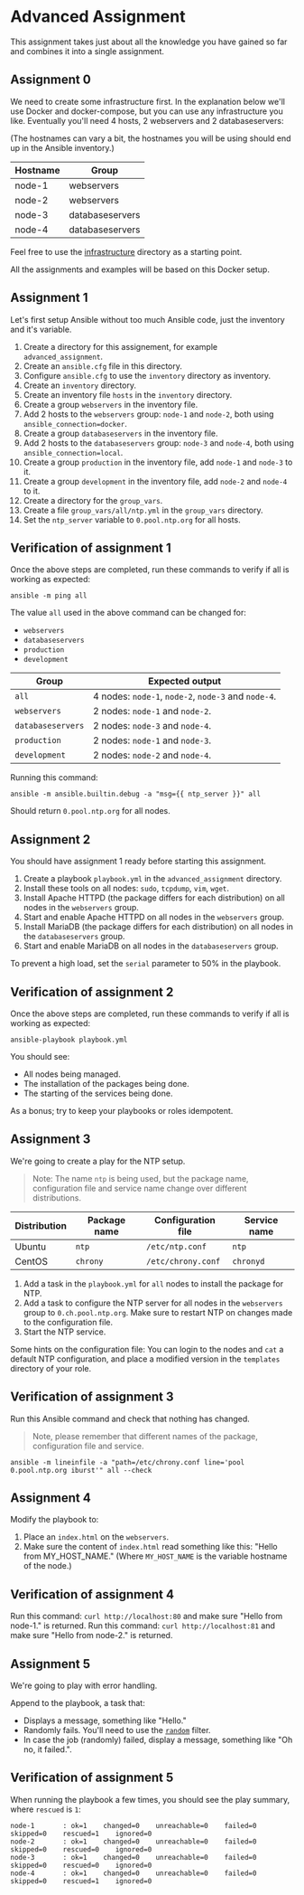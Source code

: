 # Advanced Assignment

This assignment takes just about all the knowledge you have gained so far and combines it into a single assignment.

## Assignment 0

We need to create some infrastructure first. In the explanation below we'll use Docker and docker-compose, but you can use any infrastructure you like. Eventually you'll need 4 hosts, 2 webservers and 2 databaseservers:

(The hostnames can vary a bit, the hostnames you will be using should end up in the Ansible inventory.)

| Hostname | Group           |
| -------- | --------------- |
| node-1   | webservers      |
| node-2   | webservers      |
| node-3   | databaseservers |
| node-4   | databaseservers |

Feel free to use the [infrastructure](infratructure) directory as a starting point.

All the assignments and examples will be based on this Docker setup.

## Assignment 1

Let's first setup Ansible without too much Ansible code, just the inventory and it's variable.

1. Create a directory for this assignement, for example `advanced_assignment`.
2. Create an `ansible.cfg` file in this directory.
3. Configure `ansible.cfg` to use the `inventory` directory as inventory.
4. Create an `inventory` directory.
5. Create an inventory file `hosts` in the `inventory` directory.
6. Create a group `webservers` in the inventory file.
7. Add 2 hosts to the `webservers` group: `node-1` and `node-2`, both using `ansible_connection=docker`.
8. Create a group `databaseservers` in the inventory file.
9. Add 2 hosts to the `databaseservers` group: `node-3` and `node-4`, both using `ansible_connection=local`.
10. Create a group `production` in the inventory file, add `node-1` and `node-3` to it.
11. Create a group `development` in the inventory file, add `node-2` and `node-4` to it.
12. Create a directory for the `group_vars`.
13. Create a file `group_vars/all/ntp.yml` in the `group_vars` directory.
14. Set the `ntp_server` variable to `0.pool.ntp.org` for all hosts.

## Verification of assignment 1

Once the above steps are completed, run these commands to verify if all is working as expected:

```shell
ansible -m ping all
```

The value `all` used in the above command can be changed for:

- `webservers`
- `databaseservers`
- `production`
- `development`

| Group             | Expected output                                     |
| ----------------- | --------------------------------------------------- |
| `all`             | 4 nodes: `node-1`, `node-2`, `node-3` and `node-4`. |
| `webservers`      | 2 nodes: `node-1` and `node-2`.                     |
| `databaseservers` | 2 nodes: `node-3` and `node-4`.                     |
| `production`      | 2 nodes: `node-1` and `node-3`.                     |
| `development`     | 2 nodes: `node-2` and `node-4`.                     |

Running this command:

```shell
ansible -m ansible.builtin.debug -a "msg={{ ntp_server }}" all
```

Should return `0.pool.ntp.org` for all nodes.

## Assignment 2

You should have assignment 1 ready before starting this assignment.

1. Create a playbook `playbook.yml` in the `advanced_assignment` directory.
2. Install these tools on all nodes: `sudo`, `tcpdump`, `vim`, `wget`.
3. Install Apache HTTPD (the package differs for each distribution) on all nodes in the `webservers` group.
4. Start and enable Apache HTTPD on all nodes in the `webservers` group.
5. Install MariaDB (the package differs for each distribution) on all nodes in the `databaseservers` group.
6. Start and enable MariaDB on all nodes in the `databaseservers` group.

To prevent a high load, set the `serial` parameter to 50% in the playbook.

## Verification of assignment 2

Once the above steps are completed, run these commands to verify if all is working as expected:

```shell
ansible-playbook playbook.yml
```

You should see:

- All nodes being managed.
- The installation of the packages being done.
- The starting of the services being done.

As a bonus; try to keep your playbooks or roles idempotent.

## Assignment 3

We're going to create a play for the NTP setup.

> Note: The name `ntp` is being used, but the package name, configuration file and service name change over different distributions.

| Distribution | Package name | Configuration file | Service name |
| ------------ | ------------ | ------------------ | ------------ |
| Ubuntu       | `ntp`        | `/etc/ntp.conf`    | `ntp`        |
| CentOS       | `chrony`     | `/etc/chrony.conf` | `chronyd`    |

1. Add a task in the `playbook.yml` for `all` nodes to install the package for NTP.
2. Add a task to configure the NTP server for all nodes in the `webservers` group to `0.ch.pool.ntp.org`. Make sure to restart NTP on changes made to the configuration file.
3. Start the NTP service.

Some hints on the configuration file: You can login to the nodes and `cat` a default NTP configuration, and place a modified version in the `templates` directory of your role.

## Verification of assignment 3

Run this Ansible command and check that nothing has changed.

> Note, please remember that different names of the package, configuration file and service.

```shell
ansible -m lineinfile -a "path=/etc/chrony.conf line='pool 0.pool.ntp.org iburst'" all --check
```

## Assignment 4

Modify the playbook to:

1. Place an `index.html` on the `webservers`.
2. Make sure the content of `index.html` read something like this: "Hello from MY_HOST_NAME." (Where `MY_HOST_NAME` is the variable hostname of the node.)

## Verification of assignment 4

Run this command: `curl http://localhost:80` and make sure "Hello from node-1." is returned.
Run this command: `curl http://localhost:81` and make sure "Hello from node-2." is returned.

## Assignment 5

We're going to play with error handling.

Append to the playbook, a task that:

- Displays a message, something like "Hello."
- Randomly fails. You'll need to use the [`random`](https://docs.ansible.com/ansible/latest/collections/ansible/builtin/random_filter.html) filter.
- In case the job (randomly) failed, display a message, something like "Oh no, it failed.".

## Verification of assignment 5

When running the playbook a few times, you should see the play summary, where  `rescued` is `1`:

```text
node-1       : ok=1    changed=0    unreachable=0    failed=0    skipped=0    rescued=1    ignored=0   
node-2       : ok=1    changed=0    unreachable=0    failed=0    skipped=0    rescued=0    ignored=0   
node-3       : ok=1    changed=0    unreachable=0    failed=0    skipped=0    rescued=0    ignored=0   
node-4       : ok=1    changed=0    unreachable=0    failed=0    skipped=0    rescued=1    ignored=0    
```
